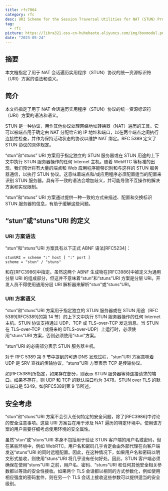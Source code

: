 ```yaml
---
title: rfc7064
category: rfc
desc: URI Scheme for the Session Traversal Utilities for NAT (STUN) Protocol
tag:
  - rfc
picture: https://libra321.oss-cn-huhehaote.aliyuncs.com/img/boxmodel.png
date: "2023-05-24"
---
```


## 摘要

本文档指定了用于 NAT 会话遍历实用程序（STUN）协议的统一资源标识符（URI）方案的语法和语义。

## 简介

本文档指定了用于 NAT 会话遍历实用程序（STUN）协议的统一资源标识符（URI）方案的语法和语义。

STUN 是一种协议，用作其他协议处理网络地址转换器（NAT）遍历的工具。它可以被端点用于确定由 NAT 分配给它的 IP 地址和端口，以在两个端点之间执行连接性检查，并作为保持活动状态的协议以维护 NAT 绑定。RFC 5389 定义了 STUN 协议的具体规定。

“stun”和“stuns” URI 方案用于指定独立的 STUN 服务器或在 STUN 用途的上下文中执行 STUN 服务器操作的任何 Internet 主机。随着 WebRTC 等标准的出现，我们预计将有大量的端点和 Web 应用程序能够识别和与这样的 STUN 服务器通信，以执行 STUN 协议。这意味着端点和/或应用程序必须配置适当的配置来识别 STUN 服务器。具有不一致的语法会增加歧义，并可能导致不互操作的解决方案和实现限制。

“stun”和“stuns” URI 方案通过提供一种一致的方式来描述、配置和交换标识 STUN 服务器的信息，有助于缓解这些问题。

## “stun”或“stuns”URI 的定义

### URI 方案语法

“stun”和“stuns”URI 方案具有以下正式 ABNF 语法[RFC5234]：

```
stunURI = scheme ":" host [ ":" port ]
scheme = "stun" / "stuns"
```

和在[RFC3986]中指定。虽然这两个 ABNF 生成物在[RFC3986]中被定义为通用分层 URI 的组成部分，但这并不意味着“stun”和“stuns”URI 方案是分层 URI。开发人员不得使用通用分层 URI 解析器来解析“stun”或“stuns”URI。

### URI 方案语义

“stun”和“stuns”URI 方案用于指定独立的 STUN 服务器或在 STUN 用途（RFC 5389[RFC5389]的第 14 节）的上下文中执行 STUN 服务器操作的任何 Internet 主机。STUN 协议支持通过 UDP、TCP 或 TLS-over-TCP 发送消息。当 STUN 在 TLS-over-TCP（或将来的 DTLS-over-UDP）上运行时，必须使用“stuns”URI 方案，否则必须使用“stun”方案。

“stun”URI 的必需部分表示 STUN 服务器主机。

对于 RFC 5389 第 9 节中提到的可选 DNS 发现过程，“stun”URI 方案意味着 UDP 是 SRV 查找的传输协议，“stuns”URI 方案表示 TCP 是传输协议。

如[RFC5389]所指定，如果存在部分，则表示 STUN 服务器等待连接请求的端口。如果不存在，则 UDP 和 TCP 的默认端口均为 3478。STUN over TLS 的默认端口是 5349，如[RFC5389]第 9 节所述。

## 安全考虑

“stun”和“stuns”URI 方案不会引入任何特定的安全问题，除了[RFC3986]中讨论的安全注意事项。这些 URI 方案旨在用于涉及 NAT 遍历的特定环境中。使用该方案的用户需要仔细考虑使用环境的安全属性。

虽然“stun”或“stuns”URI 本身不包括用于验证 STUN 客户端的用户名或密码，但在某些环境中，例如 WebRTC，用户名和密码几乎肯定会由外部代理在向客户端发送“stuns”URI 的同时远程配置。因此，在这种情况下，如果用户名和密码以明文形式接收，则使用“stuns”URI 将几乎没有任何好处。因此，STUN 客户端必须确保在使用“stuns”URI 之前，用户名、密码、“stuns”URI 和任何其他安全相关参数都以等效的安全性接收。如果两个 TLS 会话都以相同的方式参数化，例如使用相应强度的密码套件，则在另一个 TLS 会话上接收这些参数可以提供适当的安全级别。
